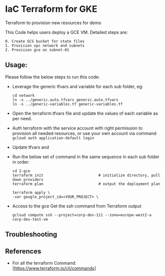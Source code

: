 # IaC Terraform for GKE

Terraform to provision new resources for demo

This Code helps users deploy a GCE VM. Detailed steps are:

    0. Create GCS bucket for state files
    1. Provision vpc network and subnets
    2. Provision gce on subnet-01


## Usage:

Please follow the below steps to run this code:

* Leverage the generic tfvars and variable for each sub folder, eg:
    ```
    cd network
    ln -s ../generic.auto.tfvars generic.auto.tfvars
    ln -s ../generic-variables.tf generic-variables.tf
    ```

* Open the terraform.tfvars file and update the values of each variable as per need.

* Auth terraform with the service account with right permission to provision all needed resources, or use your own account via command `gcloud auth application-default login`

* Update tfvars and 
* Run the below set of command in the same sequence in each sub folder in order:
    ```
    cd 2-gce
    terraform init                         # initialize directory, pull down providers
    terraform plan                         # output the deployment plan
    
    terraform apply \
    -var google_project_id=<YOUR_PROJECT> \    
    ```
* Access to the gce
  Get the ssh command from Terraform output
    ```
    gcloud compute ssh --project=corp-dev-111 --zone=europe-west2-a corp-dev-test-vm
    ```

## Troubleshooting


## References

* For all the terraform Command: [https://www.terraform.io/cli/commands]
